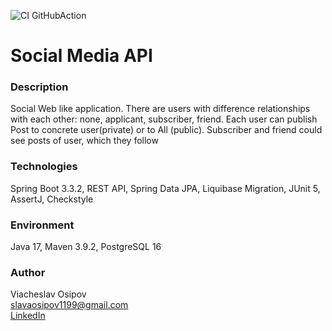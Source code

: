![CI GitHubAction](https://github.com/osipov-slava/job4j_social_media_api/actions/workflows/maven.yml/badge.svg)
# Social Media API

### Description
Social Web like application. There are users with difference relationships with each other: 
none, applicant, subscriber, friend. Each user can publish Post to concrete user(private) or to All (public).
Subscriber and friend could see posts of user, which they follow 

### Technologies
Spring Boot 3.3.2, REST API, Spring Data JPA, Liquibase Migration, JUnit 5, AssertJ, Checkstyle

### Environment
Java 17, Maven 3.9.2, PostgreSQL 16

### Author
Viacheslav Osipov  
[slavaosipov1199@gmail.com](mailto:slavaosipov1199@gmail.com)  
[LinkedIn](https://www.linkedin.com/in/viacheslav-osipov-67806ab3/)